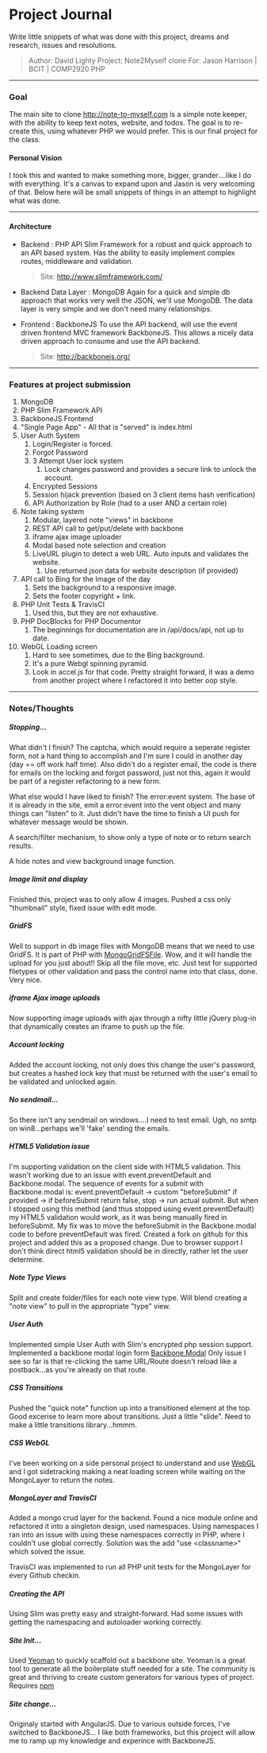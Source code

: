 Project Journal
===============

Write little snippets of what was done with this project, dreams and research, issues and resolutions.

> Author: 	David Lighty
> Project: 	Note2Myself clone
> For:		Jason Harrison | BCIT | COMP2920 PHP

---

### Goal

The main site to clone http://note-to-myself.com is a simple note keeper, with the ability to keep text notes, website, and todos.  The goal is to re-create this, using whatever PHP we would prefer.  This is our final project for the class.

#### Personal Vision

I took this and wanted to make something more, bigger, grander....like I do with everything.  It's a canvas to expand upon and Jason is very welcoming of that.  Below here will be small snippets of things in an attempt to highlight what was done.

---

#### Architecture

- Backend : PHP API 
	Slim Framework for a robust and quick approach to an API based system.  Has the ability to easily implement complex routes, middleware and validation.
	> Site: http://www.slimframework.com/

- Backend Data Layer : MongoDB
	Again for a quick and simple db approach that works very well the JSON, we'll use MongoDB.  The data layer is very simple and we don't need many relationships.

- Frontend : BackboneJS 
	To use the API backend, will use the event driven frontend MVC framework BackboneJS.  This allows a nicely data driven approach to consume and use the API backend.
	> Site: http://backbonejs.org/

---

### Features at project submission

1. MongoDB
2. PHP Slim Framework API
3. BackboneJS Frontend
4. "Single Page App" - All that is "served" is index.html
5. User Auth System
	1. Login/Register is forced.
	2. Forgot Password
	3. 3 Attempt User lock system
		1. Lock changes password and provides a secure link to unlock the account.
	4. Encrypted Sessions
	5. Session hijack prevention (based on 3 client items hash verification)
	6. API Authorization by Role (had to a user AND a certain role)
6. Note taking system
	1. Modular, layered note "views" in backbone
	2. REST API call to get/put/delete with backbone
	3. iframe ajax image uploader
	4. Modal based note selection and creation
	5. LiveURL plugin to detect a web URL.  Auto inputs and validates the website.
		1. Use returned json data for website description (if provided)
7. API call to Bing for the Image of the day
	1. Sets the background to a responsive image.
	2. Sets the footer copyright + link.
8. PHP Unit Tests & TravisCI
	1. Used this, but they are not exhaustive.
9. PHP DocBlocks for PHP Documentor
	1. The beginnings for documentation are in /api/docs/api, not up to date.
10. WebGL Loading screen
	1. Hard to see sometimes, due to the Bing background.
	2. It's a pure Webgl spinning pyramid.
	3. Look in accel.js for that code.  Pretty straight forward, it was a demo from another project
	where I refactored it into better oop style.

---

### Notes/Thoughts

##### Stopping...

What didn't I finish?  The captcha, which would require a seperate register form, not a hard thing to accomplish and I'm sure I could in another day (day == off work half time).  Also didn't do a register email, the code is there for emails on the locking and forgot password, just not this, again it would be part of a register refactoring to a new form.

What else would I have liked to finish?  The error:event system.  The base of it is already in the site, emit a error:event into the vent object and many things can "listen" to it.  Just didn't have the time to finish a UI push for whatever message would be shown.

A search/filter mechanism, to show only a type of note or to return search results.

A hide notes and view background image function.

##### Image limit and display

Finished this, project was to only allow 4 images.  Pushed a css only "thumbnail" style, fixed issue with edit mode.

##### GridFS

Well to support in db image files with MongoDB means that we need to use GridFS.  It is part of PHP with [MongoGridFSFile](http://php.net/manual/en/class.mongogridfsfile.php).  Wow, and it will handle the upload for you just about!!  Skip all the file move, etc.  Just test for supported filetypes or other validation and pass the control name into that class, done.  Very nice.


##### iframe Ajax image uploads

Now supporting image uploads with ajax through a nifty little jQuery plug-in that dynamically creates an iframe to push up the file.


##### Account locking

Added the account locking, not only does this change the user's password, but creates a hashed lock key that must be returned with the user's email to be validated and unlocked again.


##### No sendmail...

So there isn't any sendmail on windows....I need to test email.  Ugh, no smtp on win8...perhaps we'll 'fake' sending the emails.


##### HTML5 Validation issue

I'm supporting validation on the client side with HTML5 validation.  This wasn't working due to an issue with event.preventDefault and Backbone.modal.  The sequence of events for a submit with Backbone.modal is: event.preventDefault -> custom "beforeSubmit" if provided -> if beforeSubmit return false, stop -> run actual submit.  But when I stopped using this method (and thus stopped using event.preventDefault) my HTML5 validation would work, as it was being manually fired in beforeSubmit.  My fix was to move the beforeSubmit in the Backbone.modal code to before preventDefault was fired.  Created a fork on github for this project and added this as a proposed change.  Due to browser support I don't think direct html5 validation should be in directly, rather let the user determine.


##### Note Type Views

Split and create folder/files for each note view type.  Will blend creating a "note view" to pull in the appropriate "type" view.


##### User Auth

Implemented simple User Auth with Slim's encrypted php session support.  Implemented a backbone modal login form [Backbone.Modal](http://awkward.github.io/backbone.modal/)  Only issue I see so far is that re-clicking the same URL/Route doesn't reload like a postback...as you're already on that route.


##### CSS Transitions

Pushed the "quick note" function up into a transitioned element at the top.  Good excerise to learn more about transitions.  Just a little "slide".  Need to make a little transitions library...hmmm.


##### CSS WebGL

I've been working on a side personal project to understand and use [WebGL](https://github.com/davidlighty/3d-Canvas) and I got sidetracking making a neat loading screen while waiting on the MongoLayer to return the notes.


##### MongoLayer and TravisCI

Added a mongo crud layer for the backend.  Found a nice module online and refactored it into a singleton design, used namespaces.  Using namespaces I ran into an issue with using these namespaces correctly in PHP, where I couldn't use global correctly.  Solution was the add "use \<classname>" which solved the issue.

TravisCI was implemented to run all PHP unit tests for the MongoLayer for every Github checkin.


##### Creating the API

Using Slim was pretty easy and straight-forward.  Had some issues with getting the namespacing and autoloader working correctly.


##### Site Init...

Used [Yeoman](http://yeoman.io/) to quickly scaffold out a backbone site.  Yeoman is a great tool to generate all the boilerplate stuff needed for a site.  The community is great and thriving to create custom generators for various types of project.  Requires [npm](https://www.npmjs.org/)

##### Site change...

Originaly started with AngularJS.  Due to various outside forces, I've switched to BackboneJS...  I like both frameworks, but this project will allow me to ramp up my knowledge and experince with BackboneJS.
